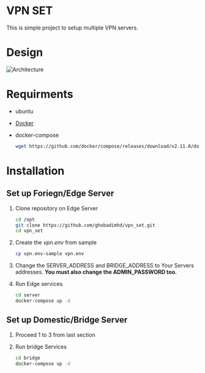 VPN SET
=======

This is simple project to setup multiple VPN servers.

# Design

![Architecture]([https://](https://github.com/ghobadimhd/vpn_set/blob/readme/assets/design.png))

# Requirments

* ubuntu
* [Docker](https://https://docs.docker.com/engine/install/ubuntu/)
* docker-compose

  ```bash
  wget https://github.com/docker/compose/releases/download/v2.11.0/docker-compose-linux-x86_64 -O /usr/local/bin/docker-compose ; chmod u+x /usr/local/bin/docker-compose
  ```


# Installation

## Set up Foriegn/Edge Server

1. Clone repository on Edge Server

   ```bash
   cd /opt
   git clone https://github.com/ghobadimhd/vpn_set.git
   cd vpn_set
   ```

2. Create the *vpn.env* from sample

   ```bash
   cp vpn.env-sample vpn.env
   ```

3. Change the SERVER_ADDRESS and BRIDGE_ADDRESS to Your Servers addresses.
**You must also change the ADMIN_PASSWORD too.**

4. Run Edge services

   ```bash 
   cd server
   docker-compose up -d 
   ```

## Set up Domestic/Bridge Server

1. Proceed 1 to 3 from last section

2. Run bridge Services

   ```bash 
   cd bridge
   docker-compose up -d 
   ```
